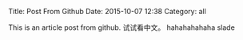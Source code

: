 Title: Post From Github
Date: 2015-10-07 12:38
Category: all


This is an article post from github.
试试看中文。
hahahahahaha slade
